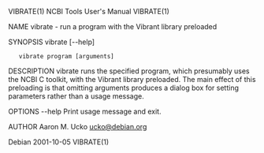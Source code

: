 VIBRATE(1)                                                   NCBI Tools User's Manual                                                   VIBRATE(1)

NAME
       vibrate - run a program with the Vibrant library preloaded

SYNOPSIS
       vibrate [--help]

       vibrate program [arguments]

DESCRIPTION
       vibrate  runs the specified program, which presumably uses the NCBI C toolkit, with the Vibrant library preloaded.  The main effect of this
       preloading is that omitting arguments produces a dialog box for setting parameters rather than a usage message.

OPTIONS
       --help Print usage message and exit.

AUTHOR
       Aaron M. Ucko <ucko@debian.org>

Debian                                                              2001-10-05                                                          VIBRATE(1)
